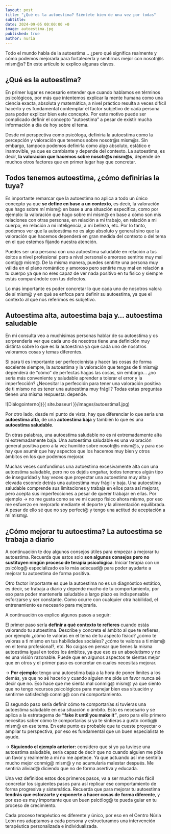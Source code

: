 ```yaml
---
layout: post
title: "¿Qué es la autoestima? Siéntete bien de una vez por todas"
subtitle: 
date: 2024-09-05 00:00:00 +0
image: autoestima.jpg
published: true
author: nuria
---
```


Todo el mundo habla de la autoestima… ¿pero qué significa realmente y cómo podemos mejorarla para fortalecerla y sentirnos mejor con nosotr@s mism@s? En este artículo te explico algunas claves.

<!-- more -->

## ¿Qué es la autoestima? 

En primer lugar es necesario entender que cuando hablamos en términos psicológicos, por más que intentemos explicar la mente humana como una ciencia exacta, absoluta y matemática, a nivel práctico resulta a veces difícil hacerlo y es fundamental contemplar el factor subjetivo de cada persona para poder explicar bien este concepto. Por este motivo puede ser complicado definir el concepto “autoestima” a pesar de existir mucha información a día de hoy sobre el tema.

Desde mi perspectiva como psicóloga, definiría la autoestima como la percepción y valoración que tenemos sobre nosotr@s mism@s. Sin embargo, tampoco podemos definirla como algo absoluto, estático e inamovible, ya que es cambiante y depende del contexto. La autoestima, es decir, **la valoración que hacemos sobre nosotr@s mism@s**, depende de muchos otros factores que en primer lugar hay que concretar. 

## Todos tenemos autoestima, ¿cómo definirías la tuya?

Es importante remarcar que la autoestima no aplica a todo un único concepto ya que **se define en base a un contexto**, es decir, la valoración que hago sobre mí mism@ en base a una situación específica, como por ejemplo: la valoración que hago sobre mí mism@ en base a cómo son mis relaciones con otras personas, en relación a mi trabajo, en relación a mi cuerpo, en relación a mi inteligencia, a mi belleza, etc. Por lo tanto, podemos ver que la autoestima no es algo absoluto y general sino que la valoración que hacemos dependerá en gran medida del contexto o del tema en el que estemos fijando nuestra atención. 

Puedes ser una persona con una autoestima saludable en relación a tus éxitos a nivel profesional pero a nivel personal o amoroso sentirte muy mal contig@ mism@. De la misma manera, puedes sentirte una persona muy válida en el plano romántico y amoroso pero sentirte muy mal en relación a tu cuerpo ya que no eres capaz de ver nada positivo en tu físico y siempre estás comparándote con tus defectos.

Lo más importante es poder concretar lo que cada uno de nosotros valora de sí mism@ y en qué se enfoca para definir su autoestima, ya que el contexto al que nos referimos es subjetivo. 

## Autoestima alta, autoestima baja y… autoestima saludable

En mi consulta veo a muchísimas personas hablar de su autoestima y os sorprendería ver que cada uno de nosotros tiene una definición muy distinta sobre lo que es la autoestima ya que cada uno de nosotros valoramos cosas y temas diferentes. 

Si para ti es importante ser perfeccionista y hacer las cosas de forma excelente siempre, la autoestima y la valoración que tengas de ti mism@ dependerá de “cómo” de perfectas hagas las cosas, sin embargo… ¿no sería más conveniente y saludable aprender a tolerar el error y la imperfección? ¿Necesitar la perfección para tener una valoración positiva de ti mismo no es tener una autoestima muy frágil? Todas estas preguntas tienen una misma respuesta: depende. 

![Diálogointerno]({{ site.baseurl }}/images/autoestima1.jpg)

Por otro lado, desde mi punto de vista, hay que diferenciar lo que sería una **autoestima alta**, de una **autoestima baja** y también lo que es una **autoestima saludable**. 

En otras palabras, una autoestima saludable no es ni extremadamente alta ni extremadamente baja. Una autoestima saludable es una valoración general positiva pero a la vez humilde sobre nosotr@s mism@s, y para eso hay que asumir que hay aspectos que los hacemos muy bien y otros ámbitos en los que podemos mejorar. 

Muchas veces confundimos una autoestima excesivamente alta con una autoestima saludable, pero no os dejéis engañar, todos tenemos algún tipo de inseguridad y hay veces que proyectar una autoestima muy alta y elevada esconde detrás una autoestima muy frágil y baja. Una autoestima saludable comprende sus limitaciones y trabaja en ellos para así mejorar, pero acepta sus imperfecciones a pesar de querer trabajar en ellas. Por ejemplo → no me gusta como se ve mi cuerpo físico ahora mismo, por eso me esfuerzo en mejorarlo mediante el deporte y la alimentación equilibrada. A pesar de ello sé que no soy perfect@ y tengo una actitud de aceptación a mí mism@.

## ¿Cómo mejorar tu autoestima? La autoestima se trabaja a diario

A continuación te doy algunos consejos útiles para empezar a mejorar tu autoestima. Recuerda que estos solo **son algunos consejos pero no sustituyen ningún proceso de terapia psicológica**. Iniciar terapia con un psicólog@ especializado es lo más adecuad@ para poder ayudarte a mejorar tu autoestima de forma positiva. 

Otro factor importante es que la autoestima no es un diagnóstico estático, es decir, se trabaja a diario y depende mucho de tu comportamiento, por eso para poder mantenerla saludable a largo plazo es indispensable esforzarse y ser constante. Como ocurre con cualquier otra habilidad, el entrenamiento es necesario para mejorarla.

A continuación os explico algunos pasos a seguir:

El primer paso sería **definir a qué contexto te refieres** cuando estás valorando tu autoestima. Describe y concreta el ámbito al que te refieres, por ejemplo ¿cómo te valoras en el tema de tu aspecto físico? ¿cómo te valoras a ti mismo en tus habilidades sociales? ¿cómo te valoras a ti mism@ en el tema profesional?, etc. No caigas en pensar que tienes la misma autoestima igual en todos los ámbitos, ya que eso es un absolutismo y no es una visión razonable. Puede que en algunos aspectos te sientas mejor que en otros y el primer paso es concretar en cuales necesitas mejorar.

→ **Por ejemplo**: tengo una autoestima baja a la hora de poner límites a los demás, ya que no sé hacerlo y cuando alguien me pide un favor nunca sé decir que no. Eso hace que me sienta mal conmig@ mism@ ya que siento que no tengo recursos psicológicos para manejar bien esa situación y sentirme satisfech@ conmig@ con mi comportamiento.

El segundo paso sería definir cómo te comportarías si tuvieras una autoestima saludable en esa situación o ámbito. Esto es necesario y se aplica a la estratagema de **“fake it until you make it”**, pero para ello primero necesitas saber cómo te comportarías si ya te sintieras a gusto contig@ mism@ en ese tema. En este punto es probable que te cueste proyectar o ampliar tu perspectiva, por eso es fundamental que un buen especialista te ayude. 

→ **Siguiendo el ejemplo anterior:** considero que si yo ya tuviese una autoestima saludable, sería capaz de decir que no cuando alguien me pide un favor y realmente a mi no me apetece. Ya que actuando así me sentiría mucho mejor conmig@ mism@ y no acumularía malestar después. Me sentiría aliviad@ diciendo que no de forma asertiva y educada.

Una vez definidos estos dos primeros pasos, va a ser mucho más fácil concretar los siguientes pasos para así replicar ese comportamiento de forma progresiva y sistemática.  Recuerda que para mejorar tu autoestima **tendrás que esforzarte y exponerte a hacer cosas de forma diferente**, y por eso es muy importante que un buen psicólog@ te pueda guiar en tu proceso de crecimiento. 

Cada proceso terapéutico es diferente y único, por eso en el Centro Núria León nos adaptamos a cada persona y estructuramos una intervención terapéutica personalizada e individualizada.




